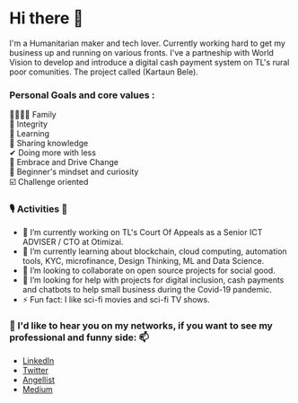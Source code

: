 # Hi there 👋
I'm a Humanitarian maker and tech lover.
Currently working hard to get my business up and running on various fronts.
I've a partneship with World Vision to develop and introduce a digital cash payment system on TL's rural poor comunities. The project called (Kartaun Bele).

### Personal Goals and core values :

👨‍👩‍👧‍👦 Family<br>
💪 Integrity<br>
🧠 Learning<br>
🙌 Sharing knowledge<br>
✔ Doing more with less<br>
🙌 Embrace and Drive Change<br>
🔭 Beginner's mindset and curiosity<br>
☑️ Challenge oriented<br>


### 🎙️ Activities 👯 
- 🔭 I’m currently working on TL's Court Of Appeals as a Senior ICT ADVISER / CTO at Otimizai.
- 🌱 I’m currently learning about blockchain, cloud computing, automation tools, KYC, microfinance, Design Thinking, ML and Data Science.
- 👯 I’m looking to collaborate on open source projects for social good.
- 🤔 I’m looking for help with projects for digital inclusion, cash payments and chatbots to help small business during the Covid-19 pandemic.
- ⚡ Fun fact: I like sci-fi movies and sci-fi TV shows.


### 💬 I'd like to hear you on my networks, if you want to see my professional and funny side: 📫

* [LinkedIn](https://www.linkedin.com/in/paulosergioamaral)
* [Twitter](https://twitter.com/Paulo_S_Amaral)
* [Angellist](https://angel.co/u/paulo-sergio-amaral)
* [Medium](https://medium.com/@paulo_amaral)

